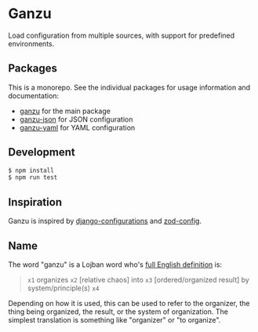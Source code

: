 # Ganzu

Load configuration from multiple sources, with support for predefined environments.

## Packages

This is a monorepo. See the individual packages for usage information and documentation:

- [ganzu](https://github.com/mythmon/ganzu/tree/main/pkgs/ganzu#readme) for the main package
- [ganzu-json](https://github.com/mythmon/ganzu/tree/main/pkgs/json#readme) for JSON configuration
- [ganzu-yaml](https://github.com/mythmon/ganzu/tree/main/pkgs/yaml#readme) for YAML configuration

## Development

```sh
$ npm install
$ npm run test
```

## Inspiration

Ganzu is inspired by [django-configurations](https://django-configurations.readthedocs.io/en/stable/) and [zod-config](https://github.com/alexmarqs/zod-config).

## Name

The word "ganzu" is a Lojban word who's [full English definition][defn] is:

> `x1` organizes `x2` [relative chaos] into `x3` [ordered/organized result] by system/principle(s) `x4`

Depending on how it is used, this can be used to refer to the organizer, the thing being organized, the result, or the system of organization. The simplest translation is something like "organizer" or "to organize".

[defn]: https://la-lojban.github.io/sutysisku/lojban/#seskari=cnano&sisku=ganzu&bangu=en&versio=masno
